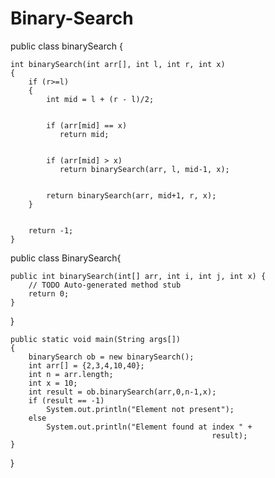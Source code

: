 # Binary-Search

public class binarySearch {

	

    int binarySearch(int arr[], int l, int r, int x) 
    { 
        if (r>=l) 
        { 
            int mid = l + (r - l)/2; 
  
           
            if (arr[mid] == x) 
               return mid; 
  
    
            if (arr[mid] > x) 
               return binarySearch(arr, l, mid-1, x); 
  
           
            return binarySearch(arr, mid+1, r, x); 
        } 
  
       
        return -1; 
    } 
  
public class BinarySearch{

	public int binarySearch(int[] arr, int i, int j, int x) {
		// TODO Auto-generated method stub
		return 0;
	}
}

    public static void main(String args[]) 
    { 
        binarySearch ob = new binarySearch(); 
        int arr[] = {2,3,4,10,40}; 
        int n = arr.length; 
        int x = 10; 
        int result = ob.binarySearch(arr,0,n-1,x); 
        if (result == -1) 
            System.out.println("Element not present"); 
        else
            System.out.println("Element found at index " +  
                                                 result); 
    } 
}
